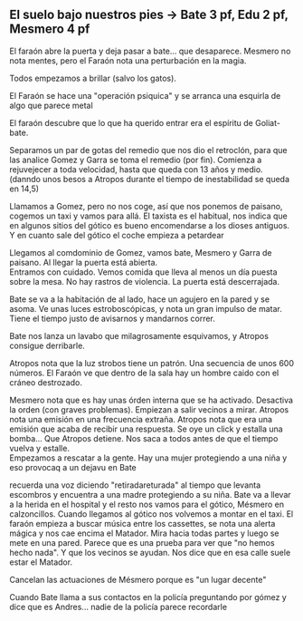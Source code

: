##  **El suelo bajo nuestros pies  \-\> Bate 3 pf, Edu 2 pf, Mesmero 4 pf** 

El faraón abre la puerta y deja pasar a bate... que desaparece. Mesmero no nota mentes, pero el Faraón nota una perturbación en la magia.

Todos empezamos a brillar (salvo los gatos).

El Faraón se hace una "operación psiquica" y se arranca una esquirla de algo que parece metal

El faraón descubre que lo que ha querido entrar era el espíritu de Goliat-bate.

Separamos un par de gotas del remedio que nos dio el retroclón, para que las analice Gomez y Garra se toma el remedio (por fin). Comienza a rejuvejecer a toda velocidad, hasta que queda con 13 años y medio. (danndo unos besos a Atropos durante el tiempo de inestabilidad se queda en 14,5)

Llamamos a Gomez, pero no nos coge, así que nos ponemos de paisano, cogemos un taxi y vamos para allá. El taxista es el habitual, nos indica que en algunos sitios del gótico es bueno encomendarse a los dioses antiguos. Y en cuanto sale del gótico el coche empieza a petardear

Llegamos al comdominio de Gomez, vamos bate, Mesmero y Garra de paisano. Al llegar la puerta está abierta.  
Entramos con cuidado. Vemos comida que lleva al menos un día puesta sobre la mesa. No hay rastros de violencia. La puerta está descerrajada.

Bate se va a la habitación de al lado, hace un agujero en la pared y se asoma. Ve unas luces estroboscópicas, y nota un gran impulso de matar. Tiene el tiempo justo de avisarnos y mandarnos correr. 

Bate nos lanza un lavabo que milagrosamente esquivamos, y Atropos consigue derribarle.

Atropos nota que la luz strobos tiene un patrón. Una secuencia de unos 600 números. El Faraón ve que dentro de la sala hay un hombre caido con el cráneo destrozado.

Mesmero nota que es hay unas órden interna que se ha activado. Desactiva la orden (con graves problemas). Empiezan a salir vecinos a mirar. Atropos nota una emisión en una frecuencia extraña. Atropos nota que era una emisión que acaba de recibir una respuesta. Se oye un click y estalla una bomba... Que Atropos detiene. Nos saca a todos antes de que el tiempo vuelva y estalle.  
Empezamos a rescatar a la gente. Hay una mujer protegiendo a una niña y eso provocaq a un dejavu en Bate

recuerda una voz diciendo "retiradareturada" al tiempo que levanta escombros y encuentra a una madre protegiendo a su niña. Bate va a llevar a la herida en el hospital y el resto nos vamos para el gótico, Mésmero en calzoncillos. Cuando llegamos al gótico nos volvemos a montar en el taxi. El faraón empieza a buscar música entre los cassettes, se nota una alerta mágica y nos cae encima el Matador.  Mira hacia todas partes y luego se mete en una pared. Parece que es una prueba para ver que "no hemos hecho nada". Y que los vecinos se ayudan. Nos dice que en esa calle suele estar el Matador.

Cancelan las actuaciones de Mésmero porque es "un lugar decente"

Cuando Bate llama a sus contactos en la policía preguntando por gómez y dice que es Andres... nadie de la policía parece recordarle